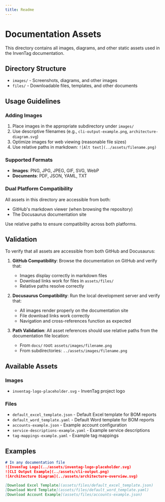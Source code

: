 ```yaml
---
title: Readme
---
```


# Documentation Assets

This directory contains all images, diagrams, and other static assets used in the InvenTag documentation.

## Directory Structure

- `images/` - Screenshots, diagrams, and other images
- `files/` - Downloadable files, templates, and other documents

## Usage Guidelines

### Adding Images

1. Place images in the appropriate subdirectory under `images/`
2. Use descriptive filenames (e.g., `cli-output-example.png`, `architecture-diagram.svg`)
3. Optimize images for web viewing (reasonable file sizes)
4. Use relative paths in markdown: `![Alt text](../assets/filename.png)`

### Supported Formats

- **Images**: PNG, JPG, JPEG, GIF, SVG, WebP
- **Documents**: PDF, JSON, YAML, TXT

### Dual Platform Compatibility

All assets in this directory are accessible from both:
- GitHub's markdown viewer (when browsing the repository)
- The Docusaurus documentation site

Use relative paths to ensure compatibility across both platforms.

## Validation

To verify that all assets are accessible from both GitHub and Docusaurus:

1. **GitHub Compatibility**: Browse the documentation on GitHub and verify that:
   - Images display correctly in markdown files
   - Download links work for files in `assets/files/`
   - Relative paths resolve correctly

2. **Docusaurus Compatibility**: Run the local development server and verify that:
   - All images render properly on the documentation site
   - File download links work correctly
   - Navigation and cross-references function as expected

3. **Path Validation**: All asset references should use relative paths from the documentation file location:
   - From `docs/` root: `assets/images/filename.png`
   - From subdirectories: `../assets/images/filename.png`

## Available Assets

### Images
- `inventag-logo-placeholder.svg` - InvenTag project logo

### Files
- `default_excel_template.json` - Default Excel template for BOM reports
- `default_word_template.yaml` - Default Word template for BOM reports
- `accounts-example.json` - Example account configuration
- `service-descriptions-example.yaml` - Example service descriptions
- `tag-mappings-example.yaml` - Example tag mappings

## Examples

```markdown
# In any documentation file
![InvenTag Logo](../assets/inventag-logo-placeholder.svg)
![CLI Output Example](../assets/cli-output.png)
![Architecture Diagram](../assets/architecture-overview.svg)

[Download Excel Template](assets/files/default_excel_template.json)
[Download Word Template](assets/files/default_word_template.yaml)
[Download Account Example](assets/files/accounts-example.json)
```

